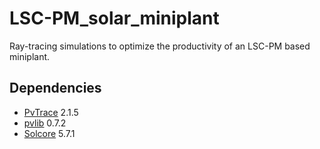 # LSC-PM_solar_miniplant
Ray-tracing simulations to optimize the productivity of an LSC-PM based miniplant.

## Dependencies
* [PvTrace](https://github.com/danieljfarrell/pvtrace) 2.1.5
* [pvlib](https://github.com/pvlib/pvlib-python) 0.7.2
* [Solcore](http://docs.solcore.solar/en/master/) 5.7.1
